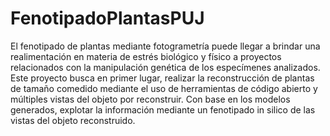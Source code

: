 # FenotipadoPlantasPUJ
El fenotipado de plantas mediante fotogrametría puede llegar a brindar una realimentación en materia de estrés biológico y físico a proyectos relacionados con la manipulación genética de los especímenes analizados. Este proyecto busca  en primer lugar, realizar la reconstrucción de plantas de tamaño comedido mediante el uso de herramientas de código abierto y múltiples vistas del objeto por reconstruir. Con base en los modelos generados, explotar la información mediante un fenotipado in silico de las vistas del objeto reconstruido.

